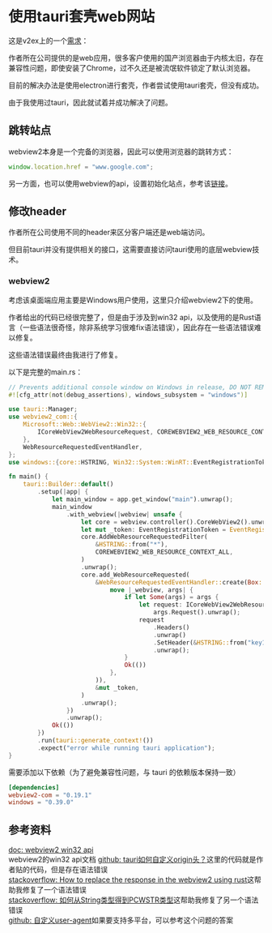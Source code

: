 # 使用tauri套壳web网站

这是v2ex上的一个[需求](https://www.v2ex.com/t/1013792#reply38)：

作者所在公司提供的是web应用，很多客户使用的国产浏览器由于内核太旧，存在兼容性问题，即使安装了Chrome，过不久还是被流氓软件锁定了默认浏览器。

目前的解决办法是使用electron进行套壳，作者尝试使用tauri套壳，但没有成功。

由于我使用过tauri，因此就试着并成功解决了问题。

## 跳转站点

webview2本身是一个完备的浏览器，因此可以使用浏览器的跳转方式：

```js
window.location.href = "www.google.com";
```

另一方面，也可以使用webview的api，设置初始化站点，参考该[链接](https://github.com/tauri-apps/tauri/issues/986)。

## 修改header

作者所在公司使用不同的header来区分客户端还是web端访问。

但目前tauri并没有提供相关的接口，这需要直接访问tauri使用的底层webview技术。

### webview2

考虑该桌面端应用主要是Windows用户使用，这里只介绍webview2下的使用。

作者给出的代码已经很完整了，但是由于涉及到win32 api，以及使用的是Rust语言（一些语法很奇怪，除非系统学习很难fix语法错误），因此存在一些语法错误难以修复。

这些语法错误最终由我进行了修复。

以下是完整的main.rs：

```rust
// Prevents additional console window on Windows in release, DO NOT REMOVE!!
#![cfg_attr(not(debug_assertions), windows_subsystem = "windows")]

use tauri::Manager;
use webview2_com::{
    Microsoft::Web::WebView2::Win32::{
        ICoreWebView2WebResourceRequest, COREWEBVIEW2_WEB_RESOURCE_CONTEXT_ALL,
    },
    WebResourceRequestedEventHandler,
};
use windows::{core::HSTRING, Win32::System::WinRT::EventRegistrationToken};

fn main() {
    tauri::Builder::default()
        .setup(|app| {
            let main_window = app.get_window("main").unwrap();
            main_window
                .with_webview(|webview| unsafe {
                    let core = webview.controller().CoreWebView2().unwrap();
                    let mut _token: EventRegistrationToken = EventRegistrationToken::default();
                    core.AddWebResourceRequestedFilter(
                        &HSTRING::from("*"),
                        COREWEBVIEW2_WEB_RESOURCE_CONTEXT_ALL,
                    )
                    .unwrap();
                    core.add_WebResourceRequested(
                        &WebResourceRequestedEventHandler::create(Box::new(
                            move |_webview, args| {
                                if let Some(args) = args {
                                    let request: ICoreWebView2WebResourceRequest =
                                        args.Request().unwrap();
                                    request
                                        .Headers()
                                        .unwrap()
                                        .SetHeader(&HSTRING::from("key1"), &HSTRING::from("value1"))
                                        .unwrap();
                                }
                                Ok(())
                            },
                        )),
                        &mut _token,
                    )
                    .unwrap();
                })
                .unwrap();
            Ok(())
        })
        .run(tauri::generate_context!())
        .expect("error while running tauri application");
}
```

需要添加以下依赖（为了避免兼容性问题，与 tauri 的依赖版本保持一致）

```toml
[dependencies]
webview2-com = "0.19.1"
windows = "0.39.0"
```

## 参考资料

[doc: webview2 win32 api](https://learn.microsoft.com/en-us/microsoft-edge/webview2/reference/win32)<br/>webview2的win32 api文档
[github: tauri如何自定义origin头？](https://github.com/tauri-apps/tauri/discussions/4912)这里的代码就是作者贴的代码，但是存在语法错误<br/>
[stackoverflow: How to replace the response in the webview2 using rust](https://stackoverflow.com/questions/77562483/how-to-replace-the-response-in-the-webview2-using-rust)这帮助我修复了一个语法错误<br/>
[stackoverflow: 如何从String类型得到PCWSTR类型](https://stackoverflow.com/questions/74173128/how-to-get-a-pcwstr-object-from-a-path-or-string)这帮助我修复了另一个语法错误<br/>
[github: 自定义user-agent](https://github.com/tauri-apps/tauri/issues/4284)如果要支持多平台，可以参考这个问题的答案
